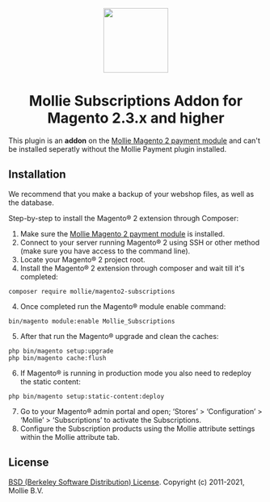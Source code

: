 <p align="center">
  <img src="https://info.mollie.com/hubfs/github/magento-2/logo.png" width="128" height="128"/>
</p>
<h1 align="center">Mollie Subscriptions Addon for Magento 2.3.x and higher</h1>

This plugin is an **addon** on the [Mollie Magento 2 payment module](https://github.com/mollie/magento2/) and can't be installed seperatly without the Mollie Payment plugin installed.

## Installation
We recommend that you make a backup of your webshop files, as well as the database.

Step-by-step to install the Magento® 2 extension through Composer:

1.	Make sure the [Mollie Magento 2 payment module](https://github.com/mollie/magento2/) is installed.
2.	Connect to your server running Magento® 2 using SSH or other method (make sure you have access to the command line).
3.	Locate your Magento® 2 project root.
4.	Install the Magento® 2 extension through composer and wait till it's completed:
```
composer require mollie/magento2-subscriptions
``` 
4.	Once completed run the Magento® module enable command:
```
bin/magento module:enable Mollie_Subscriptions
``` 
5.	After that run the Magento® upgrade and clean the caches:
```
php bin/magento setup:upgrade
php bin/magento cache:flush
```
6.  If Magento® is running in production mode you also need to redeploy the static content:
```
php bin/magento setup:static-content:deploy
```
7.  Go to your Magento® admin portal and open; ‘Stores’ > ‘Configuration’ > ‘Mollie’ > ‘Subscriptions’ to activate the Subscriptions.
8.  Configure the Subscription products using the Mollie attribute settings within the Mollie attribute tab. 
   

## License ##
[BSD (Berkeley Software Distribution) License](http://www.opensource.org/licenses/bsd-license.php).
Copyright (c) 2011-2021, Mollie B.V.
